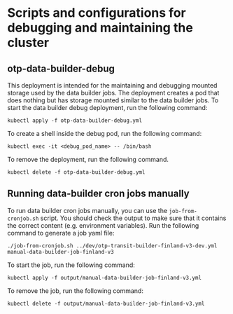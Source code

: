 # Scripts and configurations for debugging and maintaining the cluster

## otp-data-builder-debug

This deployment is intended for the maintaining and debugging mounted storage used by the data builder jobs.
The deployment creates a pod that does nothing but has storage mounted similar to the data builder jobs.
To start the data builder debug deployment, run the following command:

```
kubectl apply -f otp-data-builder-debug.yml
```

To create a shell inside the debug pod, run the following command:

```
kubectl exec -it <debug_pod_name> -- /bin/bash
```

To remove the deployment, run the following command.

```
kubectl delete -f otp-data-builder-debug.yml
```

## Running data-builder cron jobs manually

To run data builder cron jobs manually, you can use the `job-from-cronjob.sh` script.
You should check the output to make sure that it contains the correct content (e.g. environment variables).
Run the following command to generate a job yaml file:

```
./job-from-cronjob.sh ../dev/otp-transit-builder-finland-v3-dev.yml manual-data-builder-job-finland-v3
```

To start the job, run the following command:
```
kubectl apply -f output/manual-data-builder-job-finland-v3.yml
```

To remove the job, run the following command:
```
kubectl delete -f output/manual-data-builder-job-finland-v3.yml
```
